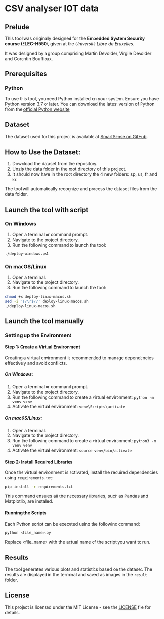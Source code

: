 # CSV analyser IOT data

## Prelude
This tool was originally designed for the **Embedded System Security course (ELEC-H550)**, given at the *Université Libre de Bruxelles*.

It was designed by a group comprising Martin Devolder, Virgile Devolder and Corentin Bouffioux.

## Prerequisites

### Python
To use this tool, you need Python installed on your system. Ensure you have Python version 3.7 or later. You can download the latest version of Python from the [official Python website](https://www.python.org/downloads/).

## Dataset

The dataset used for this project is available at [SmartSense on GitHub](https://github.com/snudatalab/SmartSense).

## How to Use the Dataset:
1. Download the dataset from the repository.
2. Unzip the data folder in the root directory of this project.
3. It should now have in the root directory the 4 new folders: sp, us, fr and kr.

The tool will automatically recognize and process the dataset files from the data folder.

## Launch the tool with script

### On Windows

1. Open a terminal or command prompt.
2. Navigate to the project directory.
3. Run the following command to launch the tool:
```bash
./deploy-windows.ps1
```

### On macOS/Linux

1. Open a terminal.
2. Navigate to the project directory.
3. Run the following command to launch the tool:
```bash
chmod +x deploy-linux-macos.sh
sed -i 's/\r$//' deploy-linux-macos.sh
./deploy-linux-macos.sh
```

## Launch the tool manually

### Setting up the Environment

#### Step 1: Create a Virtual Environment
Creating a virtual environment is recommended to manage dependencies effectively and avoid conflicts.

##### On Windows:
1. Open a terminal or command prompt.
2. Navigate to the project directory.
3. Run the following command to create a virtual environment:
`python -m venv venv`
4. Activate the virtual environment:
`venv\Scripts\activate`

##### On macOS/Linux:
1. Open a terminal.
2. Navigate to the project directory.
3. Run the following command to create a virtual environment:
`python3 -m venv venv`
4. Activate the virtual environment:
`source venv/bin/activate`

#### Step 2: Install Required Libraries
Once the virtual environment is activated, install the required dependencies using `requirements.txt`:

```bash
pip install -r requirements.txt
```
This command ensures all the necessary libraries, such as Pandas and Matplotlib, are installed.

#### Running the Scripts
Each Python script can be executed using the following command:

```bash
python <file_name>.py
```
Replace <file_name> with the actual name of the script you want to run.

## Results

The tool generates various plots and statistics based on the dataset. The results are displayed in the terminal and saved as images in the `result` folder.

## License

This project is licensed under the MIT License - see the [LICENSE](LICENSE) file for details.
